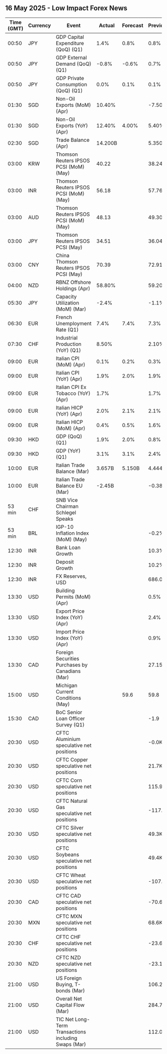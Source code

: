 ## 16 May 2025 - Low Impact Forex News

| Time (GMT) | Currency | Event | Actual | Forecast | Previous |
|------|----------|-------|--------|----------|----------|
| 00:50 | JPY | GDP Capital Expenditure (QoQ) (Q1) | 1.4% | 0.8% | 0.8% |
| 00:50 | JPY | GDP External Demand (QoQ) (Q1) | -0.8% | -0.6% | 0.7% |
| 00:50 | JPY | GDP Private Consumption (QoQ) (Q1) | 0.0% | 0.1% | 0.1% |
| 01:30 | SGD | Non-Oil Exports (MoM) (Apr) | 10.40% |  | -7.50% |
| 01:30 | SGD | Non-Oil Exports (YoY) (Apr) | 12.40% | 4.00% | 5.40% |
| 02:30 | SGD | Trade Balance (Apr) | 14.200B |  | 5.350B |
| 03:00 | KRW | Thomson Reuters IPSOS PCSI (MoM) (May) | 40.22 |  | 38.24 |
| 03:00 | INR | Thomson Reuters IPSOS PCSI (MoM) (May) | 56.18 |  | 57.76 |
| 03:00 | AUD | Thomson Reuters IPSOS PCSI (MoM) (May) | 48.13 |  | 49.30 |
| 03:00 | JPY | Thomson Reuters IPSOS PCSI (May) | 34.51 |  | 36.04 |
| 03:00 | CNY | China Thomson Reuters IPSOS PCSI (May) | 70.39 |  | 72.91 |
| 04:00 | NZD | RBNZ Offshore Holdings (Apr) | 58.80% |  | 59.20% |
| 05:30 | JPY | Capacity Utilization (MoM) (Mar) | -2.4% |  | -1.1% |
| 06:30 | EUR | French Unemployment Rate (Q1) | 7.4% | 7.4% | 7.3% |
| 07:30 | CHF | Industrial Production (YoY) (Q1) | 8.50% |  | 2.10% |
| 09:00 | EUR | Italian CPI (MoM) (Apr) | 0.1% | 0.2% | 0.3% |
| 09:00 | EUR | Italian CPI (YoY) (Apr) | 1.9% | 2.0% | 1.9% |
| 09:00 | EUR | Italian CPI Ex Tobacco (YoY) (Apr) | 1.7% |  | 1.7% |
| 09:00 | EUR | Italian HICP (YoY) (Apr) | 2.0% | 2.1% | 2.1% |
| 09:00 | EUR | Italian HICP (MoM) (Apr) | 0.4% | 0.5% | 1.6% |
| 09:30 | HKD | GDP (QoQ) (Q1) | 1.9% | 2.0% | 0.8% |
| 09:30 | HKD | GDP (YoY) (Q1) | 3.1% | 3.1% | 2.4% |
| 10:00 | EUR | Italian Trade Balance (Mar) | 3.657B | 5.150B | 4.444B |
| 10:00 | EUR | Italian Trade Balance EU (Mar) | -2.45B |  | -0.38B |
| 53 min | CHF | SNB Vice Chairman Schlegel Speaks |  |  |  |
| 53 min | BRL | IGP-10 Inflation Index (MoM) (May) |  |  | -0.2% |
| 12:30 | INR | Bank Loan Growth |  |  | 10.3% |
| 12:30 | INR | Deposit Growth |  |  | 10.2% |
| 12:30 | INR | FX Reserves, USD |  |  | 686.06B |
| 13:30 | USD | Building Permits (MoM) (Apr) |  |  | 0.5% |
| 13:30 | USD | Export Price Index (YoY) (Apr) |  |  | 2.4% |
| 13:30 | USD | Import Price Index (YoY) (Apr) |  |  | 0.9% |
| 13:30 | CAD | Foreign Securities Purchases by Canadians (Mar) |  |  | 27.150B |
| 15:00 | USD | Michigan Current Conditions (May) |  | 59.6 | 59.8 |
| 15:30 | CAD | BoC Senior Loan Officer Survey (Q1) |  |  | -1.9 |
| 20:30 | USD | CFTC Aluminium speculative net positions |  |  | -0.0K |
| 20:30 | USD | CFTC Copper speculative net positions |  |  | 21.7K |
| 20:30 | USD | CFTC Corn speculative net positions |  |  | 115.9K |
| 20:30 | USD | CFTC Natural Gas speculative net positions |  |  | -117.2K |
| 20:30 | USD | CFTC Silver speculative net positions |  |  | 49.3K |
| 20:30 | USD | CFTC Soybeans speculative net positions |  |  | 49.4K |
| 20:30 | USD | CFTC Wheat speculative net positions |  |  | -107.5K |
| 20:30 | CAD | CFTC CAD speculative net positions |  |  | -70.6K |
| 20:30 | MXN | CFTC MXN speculative net positions |  |  | 68.6K |
| 20:30 | CHF | CFTC CHF speculative net positions |  |  | -23.6K |
| 20:30 | NZD | CFTC NZD speculative net positions |  |  | -23.1K |
| 21:00 | USD | US Foreign Buying, T-bonds (Mar) |  |  | 106.20B |
| 21:00 | USD | Overall Net Capital Flow (Mar) |  |  | 284.70B |
| 21:00 | USD | TIC Net Long-Term Transactions including Swaps (Mar) |  |  | 112.00B |
